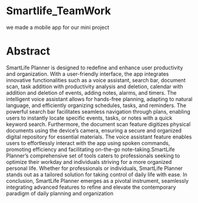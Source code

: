 # Smartlife_TeamWork
we made a mobile app for our mini project
# Abstract
SmartLife Planner is designed to redefine and enhance user productivity and organization. With a user-friendly interface, the app integrates innovative functionalities such as a voice assistant, search bar, document scan, task addition with productivity analysis and deletion, calendar with addition and deletion of events, adding notes, alarms, and timers. The intelligent voice assistant allows for hands-free planning, adapting to natural language, and efficiently organizing schedules, tasks, and reminders. The powerful search bar facilitates seamless navigation through plans, enabling users to instantly locate specific events, tasks, or notes with a quick keyword search. Furthermore, the document scan feature digitizes physical documents using the device’s camera, ensuring a secure and organized digital repository for essential materials. The voice assistant feature enables users to effortlessly interact with the app using spoken commands, promoting efficiency and facilitating on-the-go note-taking.SmartLife Planner’s comprehensive set of tools caters to professionals seeking to optimize their workday and individuals striving for a more organized personal life. Whether for professionals or individuals, SmartLife Planner stands out as a tailored solution for taking control of daily life with ease. In conclusion, SmartLife Planner emerges as a pivotal instrument, seamlessly integrating advanced features to refine and elevate the contemporary paradigm of daily planning and organization
